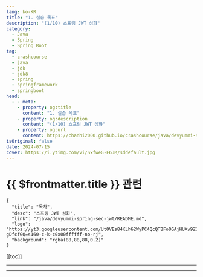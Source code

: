 ```yaml
---
lang: ko-KR
title: "1. 실습 목표"
description: "(1/10) 스프링 JWT 심화"
category: 
  - Java
  - Spring
  - Spring Boot
tag: 
  - crashcourse
  - java
  - jdk
  - jdk8
  - spring
  - springframework
  - springboot
head:
  - - meta:
    - property: og:title
      content: "1. 실습 목표"
    - property: og:description
      content: "(1/10) 스프링 JWT 심화"
    - property: og:url
      content: https://chanhi2000.github.io/crashcourse/java/devyummi-spring-sec-jwt-adv/01.html
isOriginal: false
date: 2024-07-15
cover: https://i.ytimg.com/vi/SxfweG-F6JM/sddefault.jpg
---
```


# {{ $frontmatter.title }} 관련

```component VPCard
{
  "title": "목차",
  "desc": "스프링 JWT 심화",
  "link": "/java/devyummi-spring-sec-jwt/README.md",
  "logo": "https://yt3.googleusercontent.com/Ut0VEs84KLh62WyPC4QcQTBFo0GAjHUXv9Z1YUYKAVBV0vbgp90HT68ejnZ0NncO1X-gDfcfGQ=s160-c-k-c0x00ffffff-no-rj",
  "background": "rgba(88,88,88,0.2)"
}
```

[[toc]]

---

<SiteInfo
  name="1. 실습 목표"
  desc="(1/10) 스프링 JWT 심화"
  url="https://devyummi.com/page?id=6693fb5e6813a595796c0688"
  logo="https://yt3.googleusercontent.com/Ut0VEs84KLh62WyPC4QcQTBFo0GAjHUXv9Z1YUYKAVBV0vbgp90HT68ejnZ0NncO1X-gDfcfGQ=s160-c-k-c0x00ffffff-no-rj"
  preview="https://i.ytimg.com/vi/SxfweG-F6JM/sddefault.jpg"/>

<VidStack src="youtube/SxfweG-F6JM" />

<!-- TODO: 작성 -->

<!-- 
<h2>실습 목표</h2><p>스프링 시큐리티 단일 JWT 발급을 넘어 보안을 위한 여러가지 심화적인 구현 방법을 알아봅니다.</p><p>&nbsp;</p><hr><h2>의존 시리즈</h2><ul><li><span class="notion-enable-hover" data-token-index="0"><strong>스프링 시큐리티 JWT</strong></span></li></ul><p style="margin-left:40px;"><a href="https://www.youtube.com/playlist?list=PLJkjrxxiBSFCcOjy0AAVGNtIa08VLk1EJ"><mark class="marker-yellow"><span class="notion-enable-hover" data-token-index="0">스프링 시큐리티 JWT : 개발자 유미 시리즈 바로가기</span></mark></a></p><p style="margin-left:40px;">&nbsp;</p><ul><li><span class="notion-enable-hover" data-token-index="0"><strong>스프링 OAuth2 클라이언트 JWT</strong></span></li></ul><p style="margin-left:40px;"><a href="https://www.youtube.com/playlist?list=PLJkjrxxiBSFALedMwcqDw_BPaJ3qqbWeB"><mark class="marker-yellow"><span class="notion-enable-hover" data-token-index="0">스프링 OAuth2 클라이언트 JWT : 개발자 유미 시리즈 바로가기</span></mark></a></p><p style="margin-left:40px;">&nbsp;</p><p>2개의 시리즈 중 하나라도 시청을 하신 후 JWT에 대한 기본 개념을 익히시고, 기본적인 단일 JWT 발급을 할 줄 아신다는 상태에서 과정을 진행합니다.</p><p>&nbsp;</p><p>따라서 코드 작성의 경우 시큐리티 JWT 시리즈에서 작성한 코드를 기반으로 진행할 예정입니다.</p><p>(추후 결정한 뒤, 코드 파일 업로드 및 설정법 올려드리겠습니다.)</p><p>&nbsp;</p><hr><h2>예상 목차</h2><p>추후 변동 가능.</p><p>&nbsp;</p><ul><li><strong>단일 토큰의 위험성</strong></li><li><strong>Refresh 토큰의 발급</strong></li><li><strong>Access 토큰 만료시 응답 설정</strong></li><li><strong>Refresh 토큰을 통한 Access 갱신</strong></li><li><strong>Refresh Rotate</strong></li><li><strong>서버측 주도권의 필요성</strong></li><li><strong>로그아웃 구현</strong></li><li><strong>메일 알림</strong></li><li><strong>PKCE</strong></li></ul><p>&nbsp;</p><hr>
-->

---

<TagLinks />